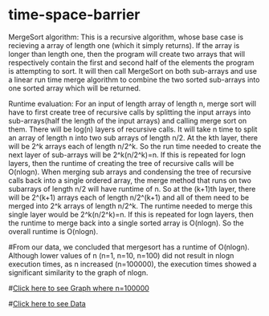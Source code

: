 # time-space-barrier
  MergeSort algorithm:
  This is a recursive algorithm, whose base case is recieving a array
  of length one (which it simply returns). If the array is longer than length
  one, then the program will create two arrays that will respectively contain
  the first and second half of the elements the program is attempting to sort.
  It will then call MergeSort on both sub-arrays and use a linear run time merge
  algorithm to combine the two sorted sub-arrays into one sorted array which 
  will be returned.
  
  Runtime evaluation:
  For an input of length array of length n, merge sort will have to first create tree of recursive calls by splitting the input arrays into sub-arrays(half the length of the input arrays) and calling merge sort on them. There will be log(n) layers of recursive calls. It will take n time to split an array of length n into two sub arrays of length n/2. At the kth layer, there will be 2^k arrays each of length n/2^k. So the run time needed to create the next layer of sub-arrays will be 2^k(n/2^k)=n. If this is repeated for logn layers, then the runtime of creating the tree of recursive calls will be O(nlogn). When merging sub arrays and condensing the tree of recursive calls back into a single ordered array, the merge method that runs on two subarrays of length n/2 will have  runtime of n. So at the (k+1)th layer, there will be 2^(k+1) arrays each of length n/2^(k+1) and all of them need to be merged into 2^k arrays of length n/2^k. The runtime needed to merge this single layer would be 2^k(n/2^k)=n. If this is repeated for logn layers, then the runtime to merge back into a single sorted array is O(nlogn). So the overall runtime is O(nlogn).


#From our data, we concluded that mergesort has a runtime of O(nlogn). Although lower values of n (n=1, n=10, n=100) did not result in nlogn execution times, as n increased (n=100000), the execution times showed a significant similarity to the graph of nlogn.

#<a href="https://docs.google.com/a/stuy.edu/document/d/1xzQMZdSuBXd9GTVbygGOTw1xXbWF-QZ27ppZoHx5H2I/edit?usp=sharing">Click here to see Graph where n=100000</a>

#<a href="https://docs.google.com/a/stuy.edu/spreadsheets/d/1jrgjrsi2fvpEW-eyy7c8hWIHwaXb0lNC2D3wqBVDVME/edit?usp=sharing">Click here to see Data</a>
